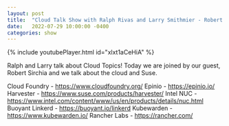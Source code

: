 ```yaml
---
layout: post
title:  "Cloud Talk Show with Ralph Rivas and Larry Smithmier - Robert Sirchia talks cloud"
date:   2022-07-29 10:00:00 -0400
categories: show
--- 
```

{% include youtubePlayer.html id="xlxt1aCeHiA" %} 

Ralph and Larry talk about Cloud Topics!
Today we are joined by our guest, Robert Sirchia and we talk about the cloud and Suse.

Cloud Foundry - https://www.cloudfoundry.org/
Epinio - https://epinio.io/
Harvester - https://www.suse.com/products/harvester/
Intel NUC - https://www.intel.com/content/www/us/en/products/details/nuc.html
Buoyant Linkerd - https://buoyant.io/linkerd
Kubewarden - https://www.kubewarden.io/
Rancher Labs - https://rancher.com/